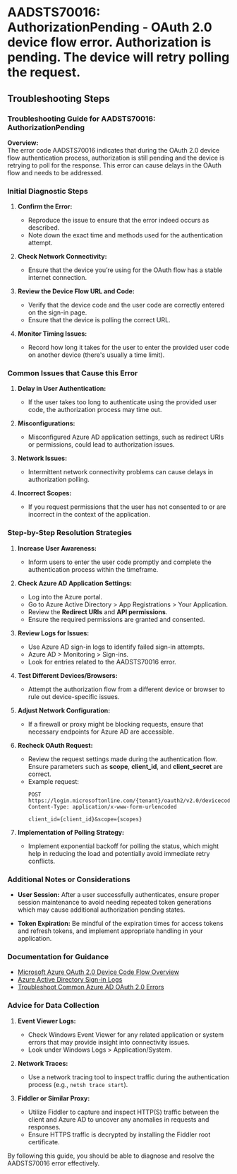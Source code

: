 # AADSTS70016: AuthorizationPending - OAuth 2.0 device flow error. Authorization is pending. The device will retry polling the request.


## Troubleshooting Steps
### Troubleshooting Guide for AADSTS70016: AuthorizationPending

**Overview:**  
The error code AADSTS70016 indicates that during the OAuth 2.0 device flow authentication process, authorization is still pending and the device is retrying to poll for the response. This error can cause delays in the OAuth flow and needs to be addressed.

### Initial Diagnostic Steps

1. **Confirm the Error:**  
   - Reproduce the issue to ensure that the error indeed occurs as described.
   - Note down the exact time and methods used for the authentication attempt.

2. **Check Network Connectivity:**  
   - Ensure that the device you’re using for the OAuth flow has a stable internet connection.

3. **Review the Device Flow URL and Code:**  
   - Verify that the device code and the user code are correctly entered on the sign-in page.
   - Ensure that the device is polling the correct URL.

4. **Monitor Timing Issues:**  
   - Record how long it takes for the user to enter the provided user code on another device (there's usually a time limit).

### Common Issues that Cause this Error

1. **Delay in User Authentication:**  
   - If the user takes too long to authenticate using the provided user code, the authorization process may time out.

2. **Misconfigurations:**  
   - Misconfigured Azure AD application settings, such as redirect URIs or permissions, could lead to authorization issues.

3. **Network Issues:**  
   - Intermittent network connectivity problems can cause delays in authorization polling.

4. **Incorrect Scopes:**  
   - If you request permissions that the user has not consented to or are incorrect in the context of the application.

### Step-by-Step Resolution Strategies

1. **Increase User Awareness:**
   - Inform users to enter the user code promptly and complete the authentication process within the timeframe.

2. **Check Azure AD Application Settings:**
   - Log into the Azure portal.
   - Go to Azure Active Directory > App Registrations > Your Application.
   - Review the **Redirect URIs** and **API permissions**.
   - Ensure the required permissions are granted and consented.

3. **Review Logs for Issues:**
   - Use Azure AD sign-in logs to identify failed sign-in attempts.
   - Azure AD > Monitoring > Sign-ins.
   - Look for entries related to the AADSTS70016 error.

4. **Test Different Devices/Browsers:**
   - Attempt the authorization flow from a different device or browser to rule out device-specific issues.

5. **Adjust Network Configuration:**
   - If a firewall or proxy might be blocking requests, ensure that necessary endpoints for Azure AD are accessible.

6. **Recheck OAuth Request:**
   - Review the request settings made during the authentication flow. Ensure parameters such as **scope**, **client_id**, and **client_secret** are correct.
   - Example request:
     ```http
     POST https://login.microsoftonline.com/{tenant}/oauth2/v2.0/devicecode
     Content-Type: application/x-www-form-urlencoded
     
     client_id={client_id}&scope={scopes}
     ```

7. **Implementation of Polling Strategy:**
   - Implement exponential backoff for polling the status, which might help in reducing the load and potentially avoid immediate retry conflicts.

### Additional Notes or Considerations

- **User Session:** After a user successfully authenticates, ensure proper session maintenance to avoid needing repeated token generations which may cause additional authorization pending states.
  
- **Token Expiration:** Be mindful of the expiration times for access tokens and refresh tokens, and implement appropriate handling in your application.

### Documentation for Guidance

- [Microsoft Azure OAuth 2.0 Device Code Flow Overview](https://docs.microsoft.com/en-us/azure/active-directory/develop/v2-oauth-device-code)
- [Azure Active Directory Sign-in Logs](https://docs.microsoft.com/en-us/azure/active-directory/reports-monitoring/concept-sign-ins)
- [Troubleshoot Common Azure AD OAuth 2.0 Errors](https://docs.microsoft.com/en-us/azure/active-directory/develop/v2-oauth2-protocol-errors)

### Advice for Data Collection

1. **Event Viewer Logs:**
   - Check Windows Event Viewer for any related application or system errors that may provide insight into connectivity issues.
   - Look under Windows Logs > Application/System.

2. **Network Traces:**
   - Use a network tracing tool to inspect traffic during the authentication process (e.g., `netsh trace start`).

3. **Fiddler or Similar Proxy:**
   - Utilize Fiddler to capture and inspect HTTP(S) traffic between the client and Azure AD to uncover any anomalies in requests and responses.
   - Ensure HTTPS traffic is decrypted by installing the Fiddler root certificate.

By following this guide, you should be able to diagnose and resolve the AADSTS70016 error effectively.